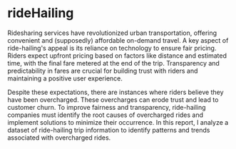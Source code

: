 # rideHailing
Ridesharing services have revolutionized urban transportation, offering convenient and (supposedly) affordable on-demand travel. A key aspect of ride-hailing's appeal is its reliance on technology to ensure fair pricing.  Riders expect upfront pricing based on factors like distance and estimated time, with the final fare metered at the end of the trip. Transparency and predictability in fares are crucial for building trust with riders and maintaining a positive user experience.

Despite these expectations, there are instances where riders believe they have been overcharged.  These overcharges can erode trust and lead to customer churn. To improve fairness and transparency, ride-hailing companies must identify the root causes of overcharged rides and implement solutions to minimize their occurrence.
In this report, I analyze a dataset of ride-hailing trip information to identify patterns and trends associated with overcharged rides. 
